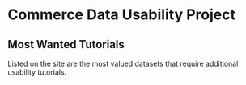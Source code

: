 # Commerce Data Usability Project
## Most Wanted Tutorials

Listed on the site are the most valued datasets that require additional usability tutorials.